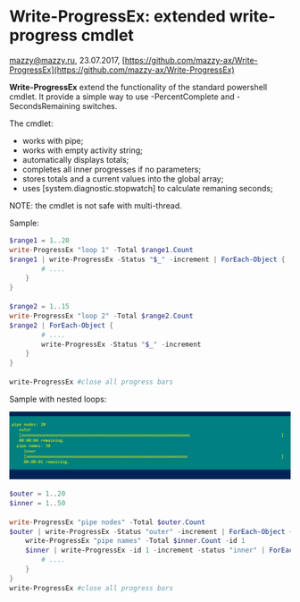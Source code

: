 # Write-ProgressEx: extended write-progress cmdlet
mazzy@mazzy.ru, 23.07.2017, [https://github.com/mazzy-ax/Write-ProgressEx](https://github.com/mazzy-ax/Write-ProgressEx)



**Write-ProgressEx** extend the functionality of the standard powershell cmdlet. It provide a simple way to use -PercentComplete and -SecondsRemaining switches.

The cmdlet:
* works with pipe;
* works with empty activity string;
* automatically displays totals;
* completes all inner progresses if no parameters;
* stores totals and a current values into the global array;
* uses [system.diagnostic.stopwatch] to calculate remaning seconds;

NOTE: the cmdlet is not safe with multi-thread.

Sample:

```powershell
$range1 = 1..20
write-ProgressEx "loop 1" -Total $range1.Count
$range1 | write-ProgressEx -Status "$_" -increment | ForEach-Object {
        # ....
    }
}

$range2 = 1..15
write-ProgressEx "loop 2" -Total $range2.Count
$range2 | ForEach-Object {
        # ....
        write-ProgressEx -Status "$_" -increment
    }
}

write-ProgressEx #close all progress bars
```

Sample with nested loops:

![screenshot: Write-ProgressEx](./media/sample.pipe.png)

```powershell
$outer = 1..20
$inner = 1..50

write-ProgressEx "pipe nodes" -Total $outer.Count
$outer | write-ProgressEx -Status "outer" -increment | ForEach-Object {
    write-ProgressEx "pipe names" -Total $inner.Count -id 1
    $inner | write-ProgressEx -id 1 -increment -status "inner" | ForEach-Object {
        # ....
    }
}
write-ProgressEx #close all progress bars
```
